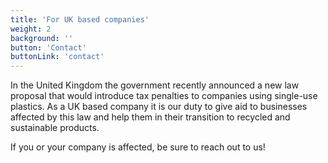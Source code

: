 ```yaml
---
title: 'For UK based companies'
weight: 2
background: ''
button: 'Contact'
buttonLink: 'contact'
---
```


In the United Kingdom the government recently announced a new law proposal that would introduce tax penalties to companies using single-use plastics. As a UK based company it is our duty to give aid to businesses affected by this law and help them in their transition to recycled and sustainable products.

If you or your company is affected, be sure to reach out to us!

